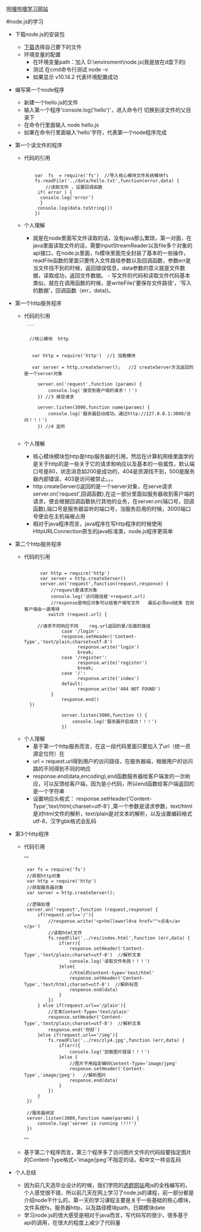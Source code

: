  [哔哩哔哩学习网站](https://www.bilibili.com/video/av27670326?from=search&seid=11655700218571570394)

#node.js的学习
        
- 下载node.js的安装包
	-   [下载](https://nodejs.org/en/download/)选择自己要下的文件
	-   环境变量的配置
		-   在环境变量path：加入  D:\enviroment\node.js(我是放在d盘下的)
		-   测试 在cmd命令行测试  node -v 
		-   如果显示 v10.14.2 代表环境配置成功
- 编写第一个node程序
	-   新建一个hello.js的文件
	-  输入第一个程序'console.log('hello')'，进入命令行 切换到该文件的父目录下
	-  在命令行里面输入 node hello.js
	-  如果在命令行里面输入'hello'字符，代表第一个node程序完成
- 第一个读文件的程序
	-  代码的引用
	
		```

			var  fs  = require('fs')  //导入核心模块文件系统模块fs
            fs.readFile('../data/hello.txt',function(error,data) {
				//读取文件 ，设置回调函数
             if( error ) {
              console.log('error')
              }
             console.log(data.toString())
            })
	    ```
	-   个人理解
		-   就是在node里面写文件读取的话，没有java那么繁琐，第一对面，在java里面读取文件的话，需要InputStreamReader以及file多个对象的api接口，在node.js里面，fs模块里面完全封装了基本的一些操作，readFile函数的里面只要传入文件路径参数以及回调函数，参数err是当文件找不到的时候，返回错误信息，data参数的意义就是文件数据，读取成功，返回文件数据。
	   -  写文件的代码和读取文件代码基本类似，就在在调用函数的时候，是writeFile('要保存文件路径'，'写入的数据'，回调函数（err，data))。

-  第一个http服务程序
	-  代码的引用
	        
            ```

             //核心模块  http

             
              var http = require('http')  //1 加载模块
             
              var server = http.createServer();   //2 createServer方法返回的是一个server对象
       
				server.on('request',function (params) {
				    console.log('接受到客户端的请求！！')
				}) //3 接受请求

				server.listen(3000,function name(params) {
				    console.log('服务器启动成功。通过http://127.0.0.1:3000/访问！！！')
				}) //4 监听

	      ```
   -  个人理解
   	   	-   核心模块模块包http是http服务器的引用，然后在计算机网络里面学的是关于http的是一些关于它的请求和响应以及基本的一些属性，默认端口号是80，状态消息如200是成功的，404是资源找不到，500是服务器内部错误，403是访问被禁止。。。
   		-   http.createServer()返回的是一个server对象，在serve请求server.on('request',回调函数),在这一部分里面如服务器收到客户端的请求，便会根据回调函数执行其他的业务，在server.on(端口号，回调函数),端口号是服务器监听的端口号，当服务启用的时候，3000端口号便会在主机端被占用
   		-   相对于java程序而言，java程序在写http程序的时候使用HttpURLConnection原生的java标准类，node.js程序更简单
- 第二个http服务程序
	-  代码的引用
		  ```

				var http = require('http')
				var server = http.createServer()
				server.on('request',function(request,response) {
				    //request是请求对象
				    console.log('访问路径是'+request.url)
				    //response是响应对象可以给客户端写文件   最后必须end结束 否则客户端会一直等待
				   switch (request.url) {
		
		       //请求不同响应不同    req.url返回的是/后面的路径
				        case '/login':
						response.setHeader('Content-Type','text/plain;charset=utf-8') 
				              response.write('login')
				              break;
				        case '/register':
				              response.write('register')
				              break;
				        case '/':
				              response.write('index')
				        default:
				              response.write('404 NOT FOUND')
				    }
		    			response.end()
			})
						
						server.listen(3000,function () {
						    console.log('服务器开启成功！！！')
						})

		  ```
	- 个人理解
		- 基于第一个http服务而言，在这一段代码里面只要加入了url（统一资源定位符）在
		- url = request.url得到用户的访问路径，在服务器端，根据用户的访问路的不同得到不同的响应
		- response.end(data,encoding),end函数服务器给客户端发的一次响应，可以反馈给客户端，因为是小代码，所以end函数给客户端返回的是一个字符串
		- 设置响应头格式： response.setHeader('Content-Type','text/html;charset=utf-8') ,第一个参数是请求参数，text/html是对html文件的解析，text/plain是对文本的解析，以及设置编码格式utf-8，汉字gbk格式会乱码
-  第3个http程序
	-  代码引用
	
		'''
	
			var fs = require('fs')
			//获取http对象
			var http = require('http')
			//获取服务器对象
			var server = http.createServer();
			
			//逻辑处理
			server.on('request',function (request,response) {
			    if(request.url=='/'){
			        //response.write('<p>helloworld<a href="">点击</a></p>')
			        //读取html文件
			        fs.readFile('../res/index.html',function (err,data) {
			            if(err){
			                response.setHeader('Content-Type','text/plain;charset=utf-8')  //解析文本
			                console.log('读取文件失败！！！')
			            }else{
			                //html的content-type='text/html'
			                response.setHeader('Content-Type','text/html;charset=utf-8')  //解析标签
			                response.end(data)
			            }
			        })
			    } else if(request.url=='/plain'){
			        //文本Content-Type='text/plain'
			        response.setHeader('Content-Type','text/plain;charset=utf-8')  //解析文本
			        response.end('你好')
			    }else if(request.url=='/img'){
			        fs.readFile('../res/zly4.jpg',function (err,data) {
			            if(err){
			                console.log('加载图片错误！！！')
			            }else { 
			                //图片不用指定编码Content-Type='image/jpeg'
			                response.setHeader('Content-Type','image/jpeg')   //解析图片
			                response.end(data)
			            }
			        })
			    }
			})
			
			//服务器绑定
			server.listen(3000,function name(params) {
			    console.log('server is running !!!!')
			})
        '''
    - 基于第二个程序而言，第三个程序多了访问图片文件的代码段要指定图片的Content-Type格式='image/jpeg'不指定的话，和中文一样会乱码
- 个人总结
  -  因为前几天选毕业设计的时候，我们学院的[选题网站](http://bkbysj.xsyu.edu.cn/)用js的全栈编写的，个人感觉很不错，所以前几天在网上学习了node.js的课程，前一部分都是介绍node干什么的，第一天的学习课程主要是关于一些基础的核心模块，文件系统fs，服务器http，以及路径模块path，日期模块date
  -  学习node.js的很大感受是相对于java而言，写代码写的很少，很多基于api的调用，在很大的程度上减少了代码量 



   
   		 

		

	
 
